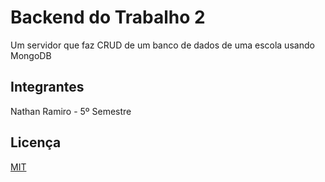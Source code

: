 # Backend do Trabalho 2
Um servidor que faz CRUD de um banco de dados de uma escola usando MongoDB

## Integrantes
Nathan Ramiro - 5º Semestre

## Licença
[MIT](https://choosealicense.com/licenses/mit/)